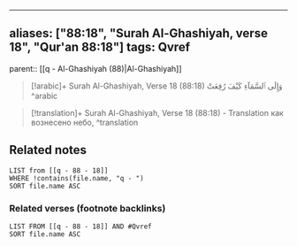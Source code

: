 
---
aliases: ["88:18", "Surah Al-Ghashiyah, verse 18", "Qur'an 88:18"]
tags: Qvref
---

parent:: [[q - Al-Ghashiyah (88)|Al-Ghashiyah]]

> [!arabic]+ Surah Al-Ghashiyah, Verse 18 (88:18)
> <span class="quran-arabic">وَإِلَى ٱلسَّمَآءِ كَيْفَ رُفِعَتْ</span>
^arabic

> [!translation]+ Surah Al-Ghashiyah, Verse 18 (88:18) - Translation
> как вознесено небо,
^translation



## Related notes
```dataview
LIST from [[q - 88 - 18]]
WHERE !contains(file.name, "q - ")
SORT file.name ASC
```

### Related verses (footnote backlinks)
```dataview
LIST FROM [[q - 88 - 18]] AND #Qvref
SORT file.name ASC
```

